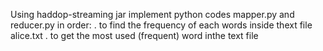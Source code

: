Using haddop-streaming jar implement python codes mapper.py and reducer.py in order:
  . to find the frequency of each words inside thext file alice.txt
  . to get the most used (frequent) word inthe text file
